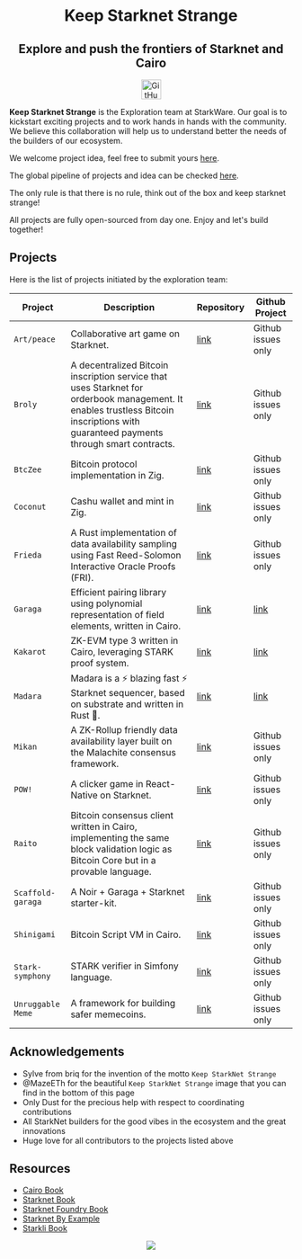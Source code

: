 <div align="center">
    <h1>Keep Starknet Strange</h1>
  <h2>Explore and push the frontiers of Starknet and Cairo</h2>
</div>

<div align="center">
<img alt="GitHub Org's stars" src="https://img.shields.io/github/stars/keep-starknet-strange?style=plastic&logo=github" height="35">
</div>

**Keep Starknet Strange** is the Exploration team at StarkWare. Our goal is to kickstart exciting projects and to work hands in hands with the community.
We believe this collaboration will help us to understand better the needs of the builders of our ecosystem.

We welcome project idea, feel free to submit yours [here](https://github.com/orgs/keep-starknet-strange/discussions/new?category=ideas).

The global pipeline of projects and idea can be checked [here](https://github.com/orgs/keep-starknet-strange/projects/3/views/1).

The only rule is that there is no rule, think out of the box and keep starknet strange!

All projects are fully open-sourced from day one. Enjoy and let's build together!

## Projects

Here is the list of projects initiated by the exploration team:

| Project  | Description                     | Repository                                     | Github Project                                          |
| -------- | ------------------------------- | ---------------------------------------------- | ------------------------------------------------------- |
| `Art/peace` | Collaborative art game on Starknet. | [link](https://github.com/keep-starknet-strange/art-peace) | Github issues only |
| `Broly` | A decentralized Bitcoin inscription service that uses Starknet for orderbook management. It enables trustless Bitcoin inscriptions with guaranteed payments through smart contracts. | [link](https://github.com/keep-starknet-strange/broly) | Github issues only |
| `BtcZee` | Bitcoin protocol implementation in Zig. | [link](https://github.com/zig-bitcoin/btczee) | Github issues only |
| `Coconut` | Cashu wallet and mint in Zig. | [link](https://github.com/zig-bitcoin/coconut) | Github issues only |
| `Frieda` | A Rust implementation of data availability sampling using Fast Reed-Solomon Interactive Oracle Proofs (FRI). | [link](https://github.com/keep-starknet-strange/frieda) | Github issues only |
| `Garaga` | Efficient pairing library using polynomial representation of field elements, written in Cairo. | [link](https://github.com/keep-starknet-strange/garaga) | [link](https://github.com/orgs/keep-starknet-strange/projects/5) |
| `Kakarot` | ZK-EVM type 3 written in Cairo, leveraging STARK proof system. | [link](https://github.com/kkrt-labs/kakarot) | [link](https://github.com/orgs/kkrt-labs/projects/3) |
| `Madara` | Madara is a ⚡ blazing fast ⚡ Starknet sequencer, based on substrate and written in Rust 🦀. | [link](https://github.com/keep-starknet-strange/madara) | [link](https://github.com/orgs/keep-starknet-strange/projects/10/views/1) |
| `Mikan` | A ZK-Rollup friendly data availability layer built on the Malachite consensus framework. | [link](https://github.com/keep-starknet-strange/mikan) | Github issues only |
| `POW!` | A clicker game in React-Native on Starknet. | [link](https://github.com/keep-starknet-strange/click-chain) | Github issues only |
| `Raito` | Bitcoin consensus client written in Cairo, implementing the same block validation logic as Bitcoin Core but in a provable language. | [link](https://github.com/keep-starknet-strange/raito) | Github issues only |
| `Scaffold-garaga` | A Noir + Garaga + Starknet starter-kit. | [link](https://github.com/keep-starknet-strange/scaffold-garaga) | Github issues only |
| `Shinigami` | Bitcoin Script VM in Cairo. | [link](https://github.com/keep-starknet-strange/shinigami) | Github issues only |
| `Stark-symphony` | STARK verifier in Simfony language. | [link](https://github.com/keep-starknet-strange/stark-symphony) | Github issues only |
| `Unruggable Meme` | A framework for building safer memecoins. | [link](https://github.com/keep-starknet-strange/unruggable.meme) | Github issues only |


## Acknowledgements

- Sylve from briq for the invention of the motto `Keep StarkNet Strange` 
- @MazeETh for the beautiful `Keep StarkNet Strange` image that you can find in the bottom of this page
- Only Dust for the precious help with respect to coordinating contributions
- All StarkNet builders for the good vibes in the ecosystem and the great innovations
- Huge love for all contributors to the projects listed above

## Resources

- [Cairo Book](https://book.cairo-lang.org/)
- [Starknet Book](https://book.starknet.io/)
- [Starknet Foundry Book](https://foundry-rs.github.io/starknet-foundry/)
- [Starknet By Example](https://starknet-by-example.voyager.online/)
- [Starkli Book](https://book.starkli.rs/)
  
<div align="center">
    <img src="https://raw.githubusercontent.com/keep-starknet-strange/.github/main/resources/img/kss.jpeg" >
<div align="center">

